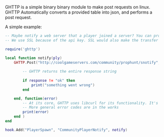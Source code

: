 GHTTP is a simple binary binary module to make post requests on linux. GHTTP Automatically converts a provided table into json, and performs a post request.

A simple example:
```lua
-- Maybe notify a web server that a player joined a server? You can probably think of a better use.
-- We use SSL because of the api key. SSL would also make the transfer of other sensitive information more secure.

require('ghttp')

local function notify(ply)
	GHTTP.Post("http://coolgameservers.com/community/prophunt/snotify", { SteamID = ply:SteamID(), apikey = key }, function(response)
		
		-- GHTTP returns the entire response string
		
		if response != "ok" then
			print("something went wrong")
		end

	end, function(error)
		-- At its core, GHTTP uses libcurl for its functionality. It's error statements are simply forwarded.
		-- More general error codes are in the works
		print(error)
	end )
end

hook.Add("PlayerSpawn", "CommunityPlayerNotify", notify)
```
